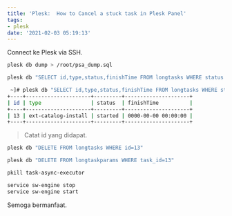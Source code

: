 ```yaml
---
title: 'Plesk:  How to Cancel a stuck task in Plesk Panel'
tags:
- plesk
date: '2021-02-03 05:19:13'
---
```


Connect ke Plesk via SSH.

```bash
plesk db dump > /root/psa_dump.sql
```

```bash
plesk db "SELECT id,type,status,finishTime FROM longtasks WHERE status <> 'done'"
```

```bash
 ~]# plesk db "SELECT id,type,status,finishTime FROM longtasks WHERE status <> 'done'"
+----+---------------------+---------+---------------------+
| id | type                | status  | finishTime          |
+----+---------------------+---------+---------------------+
| 13 | ext-catalog-install | started | 0000-00-00 00:00:00 |
+----+---------------------+---------+---------------------+
```

> Catat id yang didapat.

```bash
plesk db "DELETE FROM longtasks WHERE id=13"
```
```bash
plesk db "DELETE FROM longtaskparams WHERE task_id=13"
```

```bash
pkill task-async-executor
```

```bash
service sw-engine stop
service sw-engine start
```

Semoga bermanfaat.
